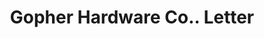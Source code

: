 ---
doi: 10.7916/D8FX8NJF
date_other: '1924'
date_other_textual: '1924'
form: correspondence
genre:
- Letters (correspondence)
name:
- Gopher Hardware Co.
object_in_context_url: https://biggert.cul.columbia.edu/items/view/ave_biggert_00646
subject_hierarchical_geographic:
- Minneapolis, Minnesota, United States
subject_name:
- Gopher Hardware Co.
title: Gopher Hardware Co.. Letter
sort_title: Gopher Hardware Co.. Letter
call_number: ave_biggert_00646
coordinates:
- 44.983333333333334,-93.26666666666667
pid: ave_biggert_00646
identifiers: ave_biggert_00646
thumbnail: https://derivativo-2.library.columbia.edu/iiif/2/ldpd:345537/full/!256,256/0/native.jpg
permalink: "/items/ave_biggert_00646/"
layout: iiif-image-page
---